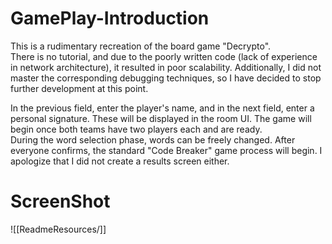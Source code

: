 # GamePlay-Introduction  
This is a rudimentary recreation of the board game "Decrypto".   
There is no tutorial, and due to the poorly written code (lack of experience in network architecture), it resulted in poor scalability. Additionally, I did not master the corresponding debugging techniques, so I have decided to stop further development at this point.  

In the previous field, enter the player's name, and in the next field, enter a personal signature. These will be displayed in the room UI. The game will begin once both teams have two players each and are ready.   
During the word selection phase, words can be freely changed. After everyone confirms, the standard "Code Breaker" game process will begin. I apologize that I did not create a results screen either.  
# ScreenShot
![[ReadmeResources/]]  

